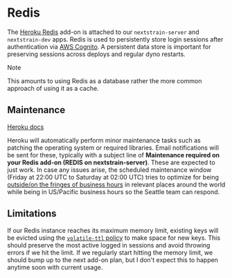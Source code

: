 # Redis

The [Heroku Redis](https://elements.heroku.com/addons/heroku-redis) add-on is attached to our `nextstrain-server` and `nextstrain-dev` apps.
Redis is used to persistently store login sessions after authentication via [AWS Cognito](#cognito).
A persistent data store is important for preserving sessions across deploys and regular dyno restarts.

> [!NOTE]
> This amounts to using Redis as a database rather the more common approach of using it as a cache.

## Maintenance

[Heroku docs](https://devcenter.heroku.com/articles/heroku-redis-maintenance)

Heroku will automatically perform minor maintenance tasks such as patching the operating system or required libraries.
Email notifications will be sent for these, typically with a subject line of **Maintenance required on your Redis add-on (REDIS on nextstrain-server)**.
These are expected to just work. In case any issues arise, the scheduled maintenance window (Friday at 22:00 UTC to Saturday at 02:00 UTC) tries to optimize for being [outside/on the fringes of business hours](https://www.timeanddate.com/worldclock/meetingdetails.html?year=2020&month=1&day=24&hour=22&min=0&sec=0&p1=1229&p2=136&p3=179&p4=234&p5=22&p6=33&p7=121) in relevant places around the world while being in US/Pacific business hours so the Seattle team can respond.

## Limitations

If our Redis instance reaches its maximum memory limit, existing keys will be evicted using the [`volatile-ttl` policy](https://devcenter.heroku.com/articles/heroku-redis#maxmemory-policy) to make space for new keys.
This should preserve the most active logged in sessions and avoid throwing errors if we hit the limit.
If we regularly start hitting the memory limit, we should bump up to the next add-on plan, but I don't expect this to happen anytime soon with current usage.
